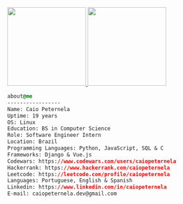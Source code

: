 <div align="left">
  <a href="https://github.com/caiopeternela">
  <img height="180em" src="https://github-readme-stats.vercel.app/api?username=caiopeternela&show_icons=true&custom_title=Stats&theme=dracula&include_all_commits=true&count_private=true&border_radius=2em&hide_border=true&hide_rank=true">
  <img height="180em" src="https://github-readme-stats.vercel.app/api/top-langs/?username=caiopeternela&custom_title=Stack&layout=compact&langs_count=7&theme=dracula&card_width=230em&border_radius=1em&hide_border=true">
</div>

<div style="display:block;text-align:left">
  
  ```css
  about@me
  -----------------
  Name: Caio Peternela
  Uptime: 19 years
  OS: Linux 
  Education: BS in Computer Science  
  Role: Software Engineer Intern
  Location: Brazil
  Programming Languages: Python, JavaScript, SQL & C
  Frameworks: Django & Vue.js
  Codewars: https://www.codewars.com/users/caiopeternela
  Hackerrank: https://www.hackerrank.com/caiopeternela
  Leetcode: https://leetcode.com/profile/caiopeternela
  Languages: Portuguese, English & Spanish
  Linkedin: https://www.linkedin.com/in/caiopeternela
  E-mail: caiopeternela.dev@gmail.com 
  ```


</div>
